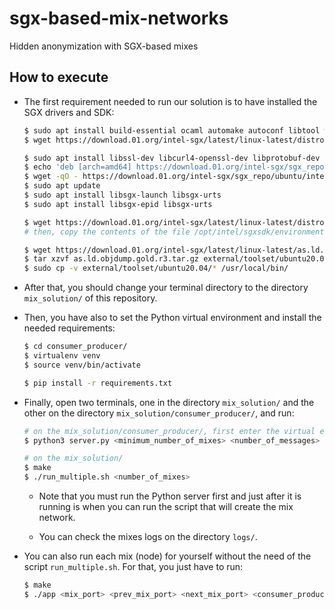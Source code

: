 # sgx-based-mix-networks
Hidden anonymization with SGX-based mixes

## How to execute

 - The first requirement needed to run our solution is to have installed the SGX drivers and SDK:
    ```bash
    $ sudo apt install build-essential ocaml automake autoconf libtool wget python3 libssl-dev dkms
    $ wget https://download.01.org/intel-sgx/latest/linux-latest/distro/ubuntu20.04-server/sgx_linux_x64_driver_1.41.bin; sudo bash sgx_linux_x64_driver_1.41.bin
    
    $ sudo apt install libssl-dev libcurl4-openssl-dev libprotobuf-dev
    $ echo 'deb [arch=amd64] https://download.01.org/intel-sgx/sgx_repo/ubuntu focal main' | sudo tee /etc/apt/    sources.list.d/intel-sgx.list
    $ wget -qO - https://download.01.org/intel-sgx/sgx_repo/ubuntu/intel-sgx-deb.key | sudo apt-key add -
    $ sudo apt update
    $ sudo apt install libsgx-launch libsgx-urts
    $ sudo apt install libsgx-epid libsgx-urts
    
    $ wget https://download.01.org/intel-sgx/latest/linux-latest/distro/ubuntu20.04-server/sgx_linux_x64_sdk_2.13.103.1.bin; sudo bash sgx_linux_x64_sdk_2.13.103.1.bin             # answer no and choose /opt/intel
    # then, copy the contents of the file /opt/intel/sgxsdk/environment to your .bashrc
    
    $ wget https://download.01.org/intel-sgx/latest/linux-latest/as.ld.objdump.gold.r3.tar.gz
    $ tar xzvf as.ld.objdump.gold.r3.tar.gz external/toolset/ubuntu20.04
    $ sudo cp -v external/toolset/ubuntu20.04/* /usr/local/bin/
    ```

 - After that, you should change your terminal directory to the directory `mix_solution/` of this repository.

 - Then, you have also to set the Python virtual environment and install the needed requirements:
    ```bash
    $ cd consumer_producer/
    $ virtualenv venv
    $ source venv/bin/activate

    $ pip install -r requirements.txt
    ```

 - Finally, open two terminals, one in the directory `mix_solution/` and the other on the directory `mix_solution/consumer_producer/`, and run:
    ```bash
    # on the mix_solution/consumer_producer/, first enter the virtual environment (source venv/bin/activate)
    $ python3 server.py <minimum_number_of_mixes> <number_of_messages>                 # for example, "python3 server.py 100 10000" will create a consumer/producer that will wait for the public keys of 100 different mixes before starting to send the messages to the network, and will send a total of 10000 messages

    # on the mix_solution/
    $ make
    $ ./run_multiple.sh <number_of_mixes>                                                   # for example, "./run_multiple 100" will run create a network of 100 mixes
    ```

    - Note that you must run the Python server first and just after it is running is when you can run the script that will create the mix network.

    - You can check the mixes logs on the directory `logs/`.

 - You can also run each mix (node) for yourself without the need of the script `run_multiple.sh`. For that, you just have to run:
    ```bash
    $ make
    $ ./app <mix_port> <prev_mix_port> <next_mix_port> <consumer_producer_port>        # where <mix_port> is the port you want your mix to run on, the <prev_mix_port> is the port where is running the previous mix, the <next_mix_port> is the port where is running the next mix and the <consumer_producer_port> is where is running the Python consumer/producer
    ```

